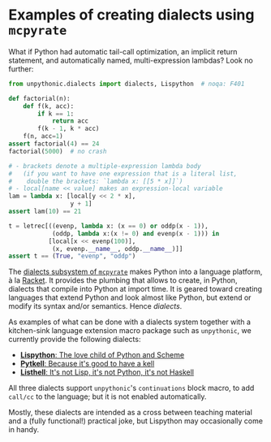 # Examples of creating dialects using `mcpyrate`

What if Python had automatic tail-call optimization, an implicit return statement, and automatically named, multi-expression lambdas? Look no further:

```python
from unpythonic.dialects import dialects, Lispython  # noqa: F401

def factorial(n):
    def f(k, acc):
        if k == 1:
            return acc
        f(k - 1, k * acc)
    f(n, acc=1)
assert factorial(4) == 24
factorial(5000)  # no crash

# - brackets denote a multiple-expression lambda body
#   (if you want to have one expression that is a literal list,
#    double the brackets: `lambda x: [[5 * x]]`)
# - local[name << value] makes an expression-local variable
lam = lambda x: [local[y << 2 * x],
                 y + 1]
assert lam(10) == 21

t = letrec[((evenp, lambda x: (x == 0) or oddp(x - 1)),
            (oddp, lambda x:(x != 0) and evenp(x - 1))) in
           [local[x << evenp(100)],
            (x, evenp.__name__, oddp.__name__)]]
assert t == (True, "evenp", "oddp")
```

The [dialects subsystem of `mcpyrate`](https://github.com/Technologicat/mcpyrate/blob/master/doc/dialects.md) makes Python into a language platform, à la [Racket](https://racket-lang.org/).
It provides the plumbing that allows to create, in Python, dialects that compile into Python
at import time. It is geared toward creating languages that extend Python
and look almost like Python, but extend or modify its syntax and/or semantics.
Hence *dialects*.

As examples of what can be done with a dialects system together with a kitchen-sink language extension macro package such as `unpythonic`, we currently provide the following dialects:

  - [**Lispython**: The love child of Python and Scheme](dialects/lispython.md)
  - [**Pytkell**: Because it's good to have a kell](dialects/pytkell.md)
  - [**Listhell**: It's not Lisp, it's not Python, it's not Haskell](dialects/listhell.md)

All three dialects support `unpythonic`'s ``continuations`` block macro, to add ``call/cc`` to the language; but it is not enabled automatically.

Mostly, these dialects are intended as a cross between teaching material and a (fully functional!) practical joke, but Lispython may occasionally come in handy.
